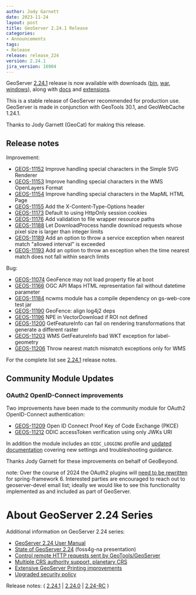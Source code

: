 ```yaml
---
author: Jody Garnett
date: 2023-11-24
layout: post
title: GeoServer 2.24.1 Release
categories:
- Announcements
tags:
- Release
release: release_224
version: 2.24.1
jira_version: 16904
--- 
```


GeoServer [2.24.1](/release/2.24.1/) release is now available
with downloads
([bin](https://sourceforge.net/projects/geoserver/files/GeoServer/2.24.1/geoserver-2.24.1-bin.zip/download),
[war](https://sourceforge.net/projects/geoserver/files/GeoServer/2.24.1/geoserver-2.24.1-war.zip/download),
[windows](https://sourceforge.net/projects/geoserver/files/GeoServer/2.24.1/GeoServer-2.24.1-winsetup.exe/download)), along with 
[docs](https://sourceforge.net/projects/geoserver/files/GeoServer/2.24.1/geoserver-2.24.1-htmldoc.zip/download) and
[extensions](https://sourceforge.net/projects/geoserver/files/GeoServer/2.24.1/extensions/).

This is a stable release of GeoServer recommended for production use.
GeoServer  is made in conjunction with GeoTools 30.1, and GeoWebCache 1.24.1. 

Thanks to Jody Garnett (GeoCat) for making this release. 

## Release notes

Improvement:

* [GEOS-11152](https://osgeo-org.atlassian.net//browse/GEOS-11152) Improve handling special characters in the Simple SVG Renderer
* [GEOS-11153](https://osgeo-org.atlassian.net//browse/GEOS-11153) Improve handling special characters in the WMS OpenLayers Format
* [GEOS-11154](https://osgeo-org.atlassian.net//browse/GEOS-11154) Improve handling special characters in the MapML HTML Page
* [GEOS-11155](https://osgeo-org.atlassian.net//browse/GEOS-11155) Add the X-Content-Type-Options header
* [GEOS-11173](https://osgeo-org.atlassian.net//browse/GEOS-11173) Default to using HttpOnly session cookies
* [GEOS-11176](https://osgeo-org.atlassian.net//browse/GEOS-11176) Add validation to file wrapper resource paths
* [GEOS-11188](https://osgeo-org.atlassian.net//browse/GEOS-11188) Let DownloadProcess handle download requests whose pixel size is larger than integer limits
* [GEOS-11189](https://osgeo-org.atlassian.net//browse/GEOS-11189) Add an option to throw a service exception when nearest match "allowed interval" is exceeded
* [GEOS-11193](https://osgeo-org.atlassian.net//browse/GEOS-11193) Add an option to throw an exception when the time nearest match does not fall within search limits

Bug:

* [GEOS-11074](https://osgeo-org.atlassian.net//browse/GEOS-11074) GeoFence may not load property file at boot
* [GEOS-11166](https://osgeo-org.atlassian.net//browse/GEOS-11166) OGC API Maps HTML representation fail without datetime parameter
* [GEOS-11184](https://osgeo-org.atlassian.net//browse/GEOS-11184) ncwms module has a compile dependency on gs-web-core test jar 
* [GEOS-11190](https://osgeo-org.atlassian.net//browse/GEOS-11190) GeoFence: align log4j2 deps
* [GEOS-11196](https://osgeo-org.atlassian.net//browse/GEOS-11196) NPE in VectorDownload if ROI not defined
* [GEOS-11200](https://osgeo-org.atlassian.net//browse/GEOS-11200) GetFeatureInfo can fail on rendering transformations that generate a different raster
* [GEOS-11203](https://osgeo-org.atlassian.net//browse/GEOS-11203) WMS GetFeatureInfo bad WKT exception for label-geometry
* [GEOS-11206](https://osgeo-org.atlassian.net//browse/GEOS-11206) Throw nearest match mismatch exceptions only for WMS

For the complete list see [2.24.1](https://github.com/geoserver/geoserver/releases/tag/2.24.1) release notes. 

## Community Module Updates

### OAuth2 OpenID-Connect improvements

Two improvements have been made to the community module for OAuth2 OpenID-Connect authentication:

* [GEOS-11209](https://osgeo-org.atlassian.net//browse/GEOS-11209) Open ID Connect Proof Key of Code Exchange (PKCE)
* [GEOS-11212](https://osgeo-org.atlassian.net//browse/GEOS-11212) ODIC accessToken verification using only JWKs URI

In addition the module includes an ``OIDC_LOGGING`` profile and [updated documentation](https://docs.geoserver.org/stable/en/user/community/oauth2/oidc.html) covering new settings and troubleshooting guidance.

Thanks Jody Garnett for these improvements on behalf of GeoBeyond.

note: Over the course of 2024 the OAuth2 plugins will [need to be rewritten](https://github.com/geoserver/geoserver/wiki/Jakarta-EE) for spring-framework 6. Interested parties are encouraged to reach out to geoserver-devel email list; ideally we would like to see this functionality implemented as and included as part of GeoServer.

# About GeoServer 2.24 Series

Additional information on GeoServer 2.24 series:

* [GeoServer 2.24 User Manual](https://docs.geoserver.org/2.24.x/en/user/)
* [State of GeoServer 2.24](https://docs.google.com/presentation/d/1clOEsaUBzVVXZqCUHWvbyxPRAgRjSbmsOtCk06Zi068/edit?usp=share_link) (foss4g-na presentation)
* [Control remote HTTP requests sent by GeoTools/GeoServer](https://github.com/geoserver/geoserver/wiki/GSIP-218)
* [Multiple CRS authority support, planetary CRS](https://github.com/geoserver/geoserver/wiki/GSIP-219)
* [Extensive GeoServer Printing improvements](https://docs.geoserver.org/stable/en/user/extensions/printing/configuration.html)
* [Upgraded security policy](https://github.com/geoserver/geoserver/wiki/GSIP-220)

Release notes:
( [2.24.1](https://github.com/geoserver/geoserver/releases/tag/2.24.1)
| [2.24.0](https://github.com/geoserver/geoserver/releases/tag/2.24.0)
| [2.24-RC](https://github.com/geoserver/geoserver/releases/tag/2.24-RC)
) 

